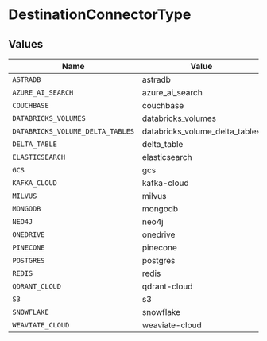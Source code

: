 # DestinationConnectorType


## Values

| Name                             | Value                            |
| -------------------------------- | -------------------------------- |
| `ASTRADB`                        | astradb                          |
| `AZURE_AI_SEARCH`                | azure_ai_search                  |
| `COUCHBASE`                      | couchbase                        |
| `DATABRICKS_VOLUMES`             | databricks_volumes               |
| `DATABRICKS_VOLUME_DELTA_TABLES` | databricks_volume_delta_tables   |
| `DELTA_TABLE`                    | delta_table                      |
| `ELASTICSEARCH`                  | elasticsearch                    |
| `GCS`                            | gcs                              |
| `KAFKA_CLOUD`                    | kafka-cloud                      |
| `MILVUS`                         | milvus                           |
| `MONGODB`                        | mongodb                          |
| `NEO4J`                          | neo4j                            |
| `ONEDRIVE`                       | onedrive                         |
| `PINECONE`                       | pinecone                         |
| `POSTGRES`                       | postgres                         |
| `REDIS`                          | redis                            |
| `QDRANT_CLOUD`                   | qdrant-cloud                     |
| `S3`                             | s3                               |
| `SNOWFLAKE`                      | snowflake                        |
| `WEAVIATE_CLOUD`                 | weaviate-cloud                   |